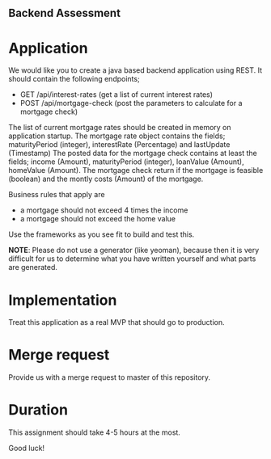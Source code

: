 ## Backend Assessment  
  
# Application

We would like you to create a java based backend application using REST.
It should contain the following endpoints;

  * GET /api/interest-rates (get a list of current interest rates)  
  * POST /api/mortgage-check (post the parameters to calculate for a mortgage check)
  
The list of current mortgage rates should be created in memory on application startup.
The mortgage rate object contains the fields; maturityPeriod (integer), interestRate (Percentage) and lastUpdate (Timestamp)
The posted data for the mortgage check contains at least the fields; income (Amount), maturityPeriod (integer), loanValue (Amount), homeValue (Amount).
The mortgage check return if the mortgage is feasible (boolean) and the montly costs (Amount) of the mortgage.

Business rules that apply are
- a mortgage should not exceed 4 times the income
- a mortgage should not exceed the home value

Use the frameworks as you see fit to build and test this. 

**NOTE**: Please do not use a generator (like yeoman),
because then it is very difficult for us to determine what you have written yourself and what parts are generated.

# Implementation  
Treat this application as a real MVP that should go to production.
  
# Merge request  
Provide us with a merge request to master of this repository.

# Duration
This assignment should take 4-5 hours at the most.

Good luck!
  
